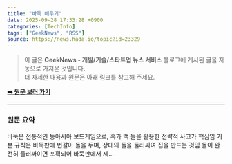 ```yaml
---
title: "바둑 배우기"
date: 2025-09-28 17:33:28 +0900
categories: [TechInfo]
tags: ["GeekNews", "RSS"]
source: https://news.hada.io/topic?id=23329
---
```

> 이 글은 **GeekNews - 개발/기술/스타트업 뉴스 서비스** 블로그에 게시된 글을 자동으로 가져온 것입니다. <br>
> 더 자세한 내용과 원문은 아래 링크를 참고해 주세요.

[**➡️ 원문 보러 가기**](https://news.hada.io/topic?id=23329)

---

### 원문 요약
바둑은 전통적인 동아시아 보드게임으로, 흑과 백 돌을 활용한 전략적 사고가 핵심임 기본 규칙은 바둑판에 번갈아 돌을 두며, 상대의 돌을 둘러싸여 집을 만드는 것임 돌이 완전히 둘러싸이면 포획되어 바둑판에서 제...
